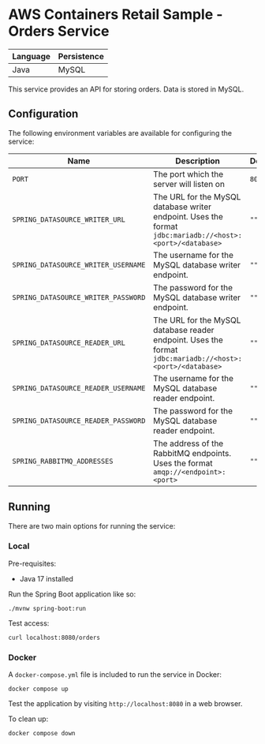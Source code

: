 # AWS Containers Retail Sample - Orders Service

| Language | Persistence |
|---|---|
| Java | MySQL |

This service provides an API for storing orders. Data is stored in MySQL.

## Configuration

The following environment variables are available for configuring the service:

| Name | Description | Default |
|---|---|---|
| `PORT` | The port which the server will listen on | `8080` |
| `SPRING_DATASOURCE_WRITER_URL` | The URL for the MySQL database writer endpoint. Uses the format `jdbc:mariadb://<host>:<port>/<database>` | `""` |
| `SPRING_DATASOURCE_WRITER_USERNAME` | The username for the MySQL database writer endpoint. | `""` |
| `SPRING_DATASOURCE_WRITER_PASSWORD` | The password for the MySQL database writer endpoint. | `""` |
| `SPRING_DATASOURCE_READER_URL` | The URL for the MySQL database reader endpoint. Uses the format `jdbc:mariadb://<host>:<port>/<database>` | `""` |
| `SPRING_DATASOURCE_READER_USERNAME` | The username for the MySQL database reader endpoint. | `""` |
| `SPRING_DATASOURCE_READER_PASSWORD` | The password for the MySQL database reader endpoint. | `""` |
| `SPRING_RABBITMQ_ADDRESSES` | The address of the RabbitMQ endpoints. Uses the format `amqp://<endpoint>:<port>` | `""` |

## Running

There are two main options for running the service:

### Local

Pre-requisites:
- Java 17 installed

Run the Spring Boot application like so:

```
./mvnw spring-boot:run
```

Test access:

```
curl localhost:8080/orders
```

### Docker

A `docker-compose.yml` file is included to run the service in Docker:

```
docker compose up
```

Test the application by visiting `http://localhost:8080` in a web browser.

To clean up:

```
docker compose down
```